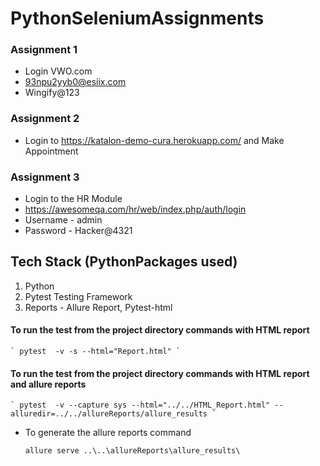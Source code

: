 # PythonSeleniumAssignments

### Assignment 1

- Login VWO.com
- 93npu2yyb0@esiix.com
- Wingify@123


### Assignment 2

- Login to https://katalon-demo-cura.herokuapp.com/ and Make Appointment


### Assignment 3


- Login to the HR Module
- https://awesomeqa.com/hr/web/index.php/auth/login
- Username - admin
- Password - Hacker@4321


## Tech Stack (PythonPackages used)
1. Python
2. Pytest Testing Framework
3. Reports - Allure Report, Pytest-html


#### To run the test from the project directory commands with HTML report

    ` pytest  -v -s --html="Report.html" `


#### To run the test from the project directory commands with HTML report and allure reports

    ` pytest  -v --capture sys --html="../../HTML_Report.html" --alluredir=../../allureReports/allure_results `
    
 - To generate the allure reports command


    ` allure serve ..\..\allureReports\allure_results\ `
    
